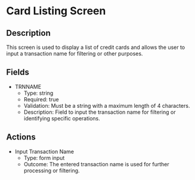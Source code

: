 # Card Listing Screen

## Description
This screen is used to display a list of credit cards and allows the user to input a transaction name for filtering or other purposes.

## Fields
- TRNNAME
  - Type: string
  - Required: true
  - Validation: Must be a string with a maximum length of 4 characters.
  - Description: Field to input the transaction name for filtering or identifying specific operations.

## Actions
- Input Transaction Name
  - Type: form input
  - Outcome: The entered transaction name is used for further processing or filtering.
